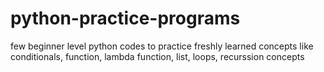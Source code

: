 # python-practice-programs
few beginner level python codes to practice freshly learned concepts like conditionals, function, lambda function, list, loops, recurssion concepts
